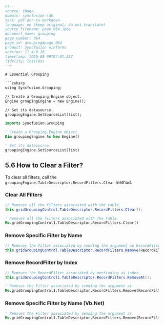 ```html
<!-- 
source: image
domain: syncfusion-sdk
task: pdf-ocr-to-markdown
language: en (keep original; do not translate)
source_filename: page_064.jpeg
document_name: grouping
page_number: 064
page_id: grouping#page_064
product: Syncfusion Winforms
version: 11.4.0.26
timestamp: 2025-08-09T07:01:25Z
fidelity: lossless
-->

# Essential Grouping

```csharp
using Syncfusion.Grouping;

// Create a Grouping.Engine object.
Engine groupingEngine = new Engine();

// Set its datasource.
groupingEngine.SetSourceList(list);
```

```vb
Imports Syncfusion.Grouping

' Create a Grouping.Engine object.
Dim groupingEngine As New Engine()

' Set its datasource.
groupingEngine.SetSourceList(list)
```

## 5.6 How to Clear a Filter?

To clear all filters, call the `groupingEngine.TableDescriptor.RecordFilters.Clear` method.

### Clear All Filters

```csharp
// Removes all the filters associated with the table.
this.gridGroupingControl.TableDescriptor.RecordFilters.Clear();
```

```vb
' Removes all the filters associated with the table.
Me.gridGroupingControl1.TableDescriptor.RecordFilters.Clear()
```

### Remove Specific Filter by Name

```csharp
// Removes the Filter associated by sending the argument as RecordFilterDescriptor.name
this.gridGroupingControl.TableDescriptor.RecordFilters.Remove(RecordFilterDescriptor.Name);
```

### Remove RecordFilter by Index

```csharp
// Removes the RecordFilter associated by mentioning as index.
this.gridGroupingControl1.TableDescriptor.RecordFilters.RemoveAt();
```

```vb
' Removes the Filter associated by sending the argument as
Me.gridGroupingControl1.TableDescriptor.RecordFilters.Remove(RecordFilterDescriptor.Name);
```

### Remove Specific Filter by Name (Vb.Net)

```vb
' Removes the Filter associated by sending the argument as
Me.gridGroupingControl1.TableDescriptor.RecordFilters.Remove(RecordFilterDescriptor.Name);
```
```